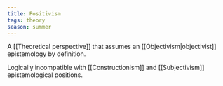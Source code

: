 ```yaml
---
title: Positivism
tags: theory 
season: summer
---
```


A [[Theoretical perspective]] that assumes an [[Objectivism\|objectivist]] epistemology by definition.

Logically incompatible with [[Constructionism]] and [[Subjectivism]] epistemological positions.